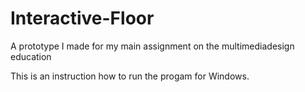 # Interactive-Floor
A prototype I made for my main assignment on the multimediadesign education

This is an instruction how to run the progam for Windows.
